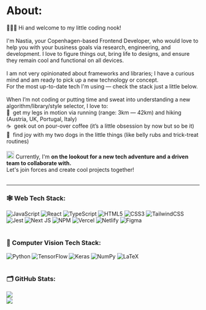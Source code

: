 # About:

👩🏻‍💻 Hi and welcome to my little coding nook! <br><br>I'm Nastia, your Copenhagen-based Frontend Developer, who would love to help you with your business goals via research, engineering, and development. I love to figure things out, bring life to designs, and ensure they remain cool and functional on all devices. 
<br><br>I am not very opinionated about frameworks and libraries; I have a curious mind and am ready to pick up a new technology or concept. <br> For the most up-to-date tech I'm using — check the stack just a little below. 
<br><br>When I’m not coding or putting time and sweat into understanding a new algorithm/library/style selector, I love to:
<br> 
🥾 &nbsp;get my legs in motion via running (range: 3km — 42km) and hiking (Austria, UK, Portugal, Italy) <br>
☕️ &nbsp;geek out on pour-over coffee (it’s a little obsession by now but so be it) <br>
🐾 &nbsp;find joy with my two dogs in the little things (like belly rubs and trick-treat routines) 
<br><br>
<img src="https://github.com/nastiakarpova/nastiakarpova/assets/106254608/bab8009c-9741-4587-b5fb-35d58e37acf6" width="20px">
Currently, I'm <b>on the lookout for a new tech adventure and a driven team to collaborate with.</b> <br>Let's join forces and create cool projects together!<br><br>

- - - -

### 🕸️ Web Tech Stack:
![JavaScript](https://img.shields.io/badge/JavaScript-CAE7B9?style=for-the-badge&logo=JavaScript&logoColor=white) ![React](https://img.shields.io/badge/react-F3DE8A.svg?style=for-the-badge&logo=react&logoColor=white) ![TypeScript](https://img.shields.io/badge/typescript-EB9486.svg?style=for-the-badge&logo=typescript&logoColor=white) 
![HTML5](https://img.shields.io/badge/html5-7E7F9A.svg?style=for-the-badge&logo=html5&logoColor=white) ![CSS3](https://img.shields.io/badge/css3-97A7B3.svg?style=for-the-badge&logo=css3&logoColor=white) ![TailwindCSS](https://img.shields.io/badge/tailwindcss-D39BD8.svg?style=for-the-badge&logo=tailwind-css&logoColor=white) <br> 
![Jest](https://img.shields.io/badge/Jest-FFC785?style=for-the-badge&logo=Jest&logoColor=white) ![Next JS](https://img.shields.io/badge/Next-7E7F9A?style=for-the-badge&logo=next.js&logoColor=white) ![NPM](https://img.shields.io/badge/npm-97A7B3?style=for-the-badge&logo=npm&logoColor=white) 
![Vercel](https://img.shields.io/badge/vercel-CAE7B9.svg?style=for-the-badge&logo=vercel&logoColor=white) ![Netlify](https://img.shields.io/badge/Netlify-EB9486?style=for-the-badge&logo=netlify&logoColor=white) ![Figma](https://img.shields.io/badge/figma-F3DE8A.svg?style=for-the-badge&logo=figma&logoColor=white) 
<br><br>
### 🤖 Computer Vision Tech Stack:
![Python](https://img.shields.io/badge/python-A9FFCB?style=for-the-badge&logo=python&logoColor=ffdd54) ![TensorFlow](https://img.shields.io/badge/TensorFlow-B6EEA6.svg?style=for-the-badge&logo=TensorFlow&logoColor=white) ![Keras](https://img.shields.io/badge/Keras-C0B298.svg?style=for-the-badge&logo=Keras&logoColor=white) ![NumPy](https://img.shields.io/badge/numpy-A4778B.svg?style=for-the-badge&logo=numpy&logoColor=white) ![LaTeX](https://img.shields.io/badge/latex-AA4586.svg?style=for-the-badge&logo=latex&logoColor=white) 
<br><br>
### 🗂️ GitHub Stats:


![](https://github-readme-streak-stats.herokuapp.com/?user=nastiakarpova&theme=buefy&hide_border=false)<br/>
![](https://github-readme-stats.vercel.app/api/top-langs/?username=nastiakarpova&theme=buefy&hide_border=false&include_all_commits=false&count_private=false&layout=compact)

<!-- Proudly created with GPRM ( https://gprm.itsvg.in ) -->
